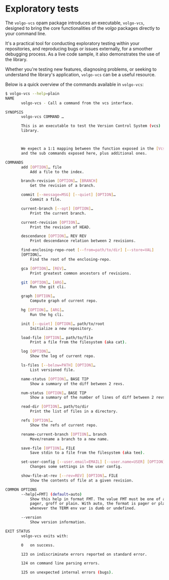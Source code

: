 # Exploratory tests

The `volgo-vcs` opam package introduces an executable, `volgo-vcs`, designed to bring the core functionalities of the *volgo* packages directly to your command line.

It's a practical tool for conducting exploratory testing within your repositories, and reproducing bugs or issues externally, for a smoother debugging process. As a live code sample, it also demonstrates the use of the library.

Whether you're testing new features, diagnosing problems, or seeking to understand the library's application, `volgo-vcs` can be a useful resource.

Below is a quick overview of the commands available in `volgo-vcs`:

```bash
$ volgo-vcs --help=plain
NAME
       volgo-vcs - Call a command from the vcs interface.

SYNOPSIS
       volgo-vcs COMMAND …

       This is an executable to test the Version Control System (vcs)
       library.



       We expect a 1:1 mapping between the function exposed in the [Vcs.S]
       and the sub commands exposed here, plus additional ones.

COMMANDS
       add [OPTION]… file
           Add a file to the index.

       branch-revision [OPTION]… [BRANCH]
           Get the revision of a branch.

       commit [--message=MSG] [--quiet] [OPTION]…
           Commit a file.

       current-branch [--opt] [OPTION]…
           Print the current branch.

       current-revision [OPTION]…
           Print the revision of HEAD.

       descendance [OPTION]… REV REV
           Print descendance relation between 2 revisions.

       find-enclosing-repo-root [--from=path/to/dir] [--store=VAL]
       [OPTION]…
           Find the root of the enclosing-repo.

       gca [OPTION]… [REV]…
           Print greatest common ancestors of revisions.

       git [OPTION]… [ARG]…
           Run the git cli.

       graph [OPTION]…
           Compute graph of current repo.

       hg [OPTION]… [ARG]…
           Run the hg cli.

       init [--quiet] [OPTION]… path/to/root
           Initialize a new repository.

       load-file [OPTION]… path/to/file
           Print a file from the filesystem (aka cat).

       log [OPTION]…
           Show the log of current repo.

       ls-files [--below=PATH] [OPTION]…
           List versioned file.

       name-status [OPTION]… BASE TIP
           Show a summary of the diff between 2 revs.

       num-status [OPTION]… BASE TIP
           Show a summary of the number of lines of diff between 2 revs.

       read-dir [OPTION]… path/to/dir
           Print the list of files in a directory.

       refs [OPTION]…
           Show the refs of current repo.

       rename-current-branch [OPTION]… branch
           Move/rename a branch to a new name.

       save-file [OPTION]… FILE
           Save stdin to a file from the filesystem (aka tee).

       set-user-config [--user.email=EMAIL] [--user.name=USER] [OPTION]…
           Changes some settings in the user config.

       show-file-at-rev [--rev=REV] [OPTION]… FILE
           Show the contents of file at a given revision.

COMMON OPTIONS
       --help[=FMT] (default=auto)
           Show this help in format FMT. The value FMT must be one of auto,
           pager, groff or plain. With auto, the format is pager or plain
           whenever the TERM env var is dumb or undefined.

       --version
           Show version information.

EXIT STATUS
       volgo-vcs exits with:

       0   on success.

       123 on indiscriminate errors reported on standard error.

       124 on command line parsing errors.

       125 on unexpected internal errors (bugs).

```

